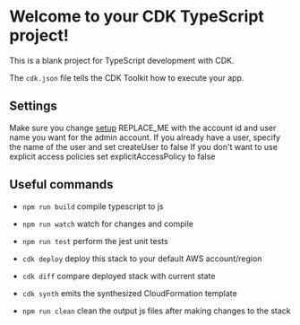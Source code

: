 # Welcome to your CDK TypeScript project!

This is a blank project for TypeScript development with CDK.

The `cdk.json` file tells the CDK Toolkit how to execute your app.

## Settings

Make sure you change [setup](./bin/cdk-setup.ts) REPLACE_ME with the account id and user name you want for the admin account.
If you already have a user, specify the name of the user and set createUser to false
If you don't want to use explicit access policies set explicitAccessPolicy to false

## Useful commands

 * `npm run build`   compile typescript to js
 * `npm run watch`   watch for changes and compile
 * `npm run test`    perform the jest unit tests
 * `cdk deploy`      deploy this stack to your default AWS account/region
 * `cdk diff`        compare deployed stack with current state
 * `cdk synth`       emits the synthesized CloudFormation template

* `npm run clean`   clean the output js files after making changes to the stack